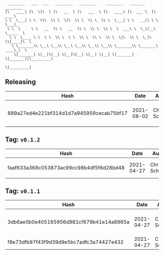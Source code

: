 ```
 ________   ___  ___   ________   ________    ________   _______    ________      
|\   ____\ |\  \|\  \ |\   __  \ |\   ___  \ |\   ____\ |\  ___ \  |\   ____\     
\ \  \___| \ \  \\\  \\ \  \|\  \\ \  \\ \  \\ \  \___| \ \   __/| \ \  \___|_    
 \ \  \     \ \   __  \\ \   __  \\ \  \\ \  \\ \  \  ___\ \  \_|/__\ \_____  \   
  \ \  \____ \ \  \ \  \\ \  \ \  \\ \  \\ \  \\ \  \|\  \\ \  \_|\ \\|____|\  \  
   \ \_______\\ \__\ \__\\ \__\ \__\\ \__\\ \__\\ \_______\\ \_______\ ____\_\  \ 
    \|_______| \|__|\|__| \|__|\|__| \|__| \|__| \|_______| \|_______||\_________\
                                                                      \|_________|
```

## Releasing
| Hash | Date | Author | Changes |
|------|------|--------|---------|
| 889a27ed4e221bf314d1d7a945959cecab75bf17 | 2021-08-02 | Chris Schubert | Packaging and publishing updates |


 ## Tag: `v0.1.2`
| Hash | Date | Author | Changes |
|------|------|--------|---------|
| faaf633a368c053873ac99cc98b4df5f6d28bd48 | 2021-04-27 | Chris Schubert | Adding meta files |


 ## Tag: `v0.1.1`
| Hash | Date | Author | Changes |
|------|------|--------|---------|
| 3db6ae0b0e405165956d981cf679b41e14a8965a | 2021-04-27 | Chris Schubert | Initializing organization repository for project. |
| f8e73dfb97f43f9d39d9e5bc7adfc3a74427e432 | 2021-04-27 | Chris Schubert | Added README.md |
